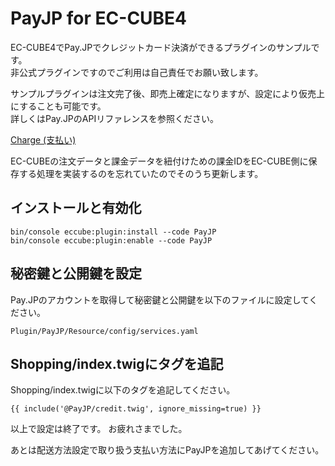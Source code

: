 # PayJP for EC-CUBE4

EC-CUBE4でPay.JPでクレジットカード決済ができるプラグインのサンプルです。  
非公式プラグインですのでご利用は自己責任でお願い致します。  

サンプルプラグインは注文完了後、即売上確定になりますが、設定により仮売上にすることも可能です。  
詳しくはPay.JPのAPIリファレンスを参照ください。

[Charge (支払い)](https://pay.jp/docs/api/#charge-%E6%94%AF%E6%89%95%E3%81%84,)


EC-CUBEの注文データと課金データを紐付けための課金IDをEC-CUBE側に保存する処理を実装するのを忘れていたのでそのうち更新します。


## インストールと有効化

```
bin/console eccube:plugin:install --code PayJP
bin/console eccube:plugin:enable --code PayJP
```

## 秘密鍵と公開鍵を設定

Pay.JPのアカウントを取得して秘密鍵と公開鍵を以下のファイルに設定してください。

```
Plugin/PayJP/Resource/config/services.yaml
```

## Shopping/index.twigにタグを追記

Shopping/index.twigに以下のタグを追記してください。

```
{{ include('@PayJP/credit.twig', ignore_missing=true) }}
```

以上で設定は終了です。
お疲れさまでした。


あとは配送方法設定で取り扱う支払い方法にPayJPを追加してあげてください。
